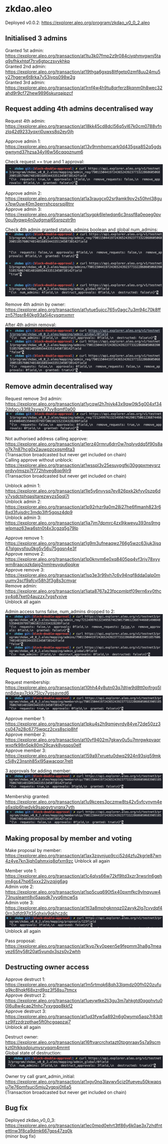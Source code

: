 # zkdao.aleo

Deployed v0.0.2: https://explorer.aleo.org/program/zkdao_v0_0_2.aleo

## Initialised 3 admins
Granted 1st admin: https://explorer.aleo.org/transaction/at1tu3k07fmp2z9r084cjyqhmvgwnj5taq9sfhkxhtqf7trx6gtpczsvykhkp  
Granted 2nd admin: https://explorer.aleo.org/transaction/at19thga6gxqs8ltfgetp0zmf8uu24mu5v27hgerw6t8rka7v53jyps098w2g  
Granted 3rd admin: https://explorer.aleo.org/transaction/at1rnf4w4h9tu8qrferz8kqnm0h8wec32ahd9r9cf72hew9896skurqajpzcf  

## Request adding 4th admins decentralised way
Request 4th admin: https://explorer.aleo.org/transaction/at18kk45cd8dcl56q5yl67k0cm0788vfnzlq42d9233yqxrj0uwxs8q2ey0jh

Approve admin 1: https://explorer.aleo.org/transaction/at13v9nmhpmcark0d435gxa852q5gdsgwnynd37hzsa34yll6w56cqqqznum6

Check request == true and 1 approval:
![RequestAdmin](images/AdminRequest.png)

Approve admin 2: https://explorer.aleo.org/transaction/at1a3raugcx02sr9amk9pv2s50hnl38gux7pw0uw40m3eerrshcpsrsqj8tnr  
Approve admin 3: https://explorer.aleo.org/transaction/at1sygpk6lelwdqn6c3nssf8a0eqeg0pv0pu9yqwp4n0udgmaj65srqzstr9n  

Check 4th admin granted status, admins boolean and global num_admins:
![CheckAdmin](images/GrantedAdmin.png)

Remove 4th admin by owner: https://explorer.aleo.org/transaction/at1ytue5ujcc765v0agc7u3m94c70k8ffzn57fqsr840kg93a5j4cysqmxmrr

After 4th admin removal:
![RemoveAdmin4th](images/AfterAdminRemoval.png)

## Remove admin decentralised way
Request remove 3rd admin: https://explorer.aleo.org/transaction/at1ycqwl2h7njyk43x9qw0tk5g004xf342jhfgcu33f82sywx77vy8qmf0a00
![](images/RequestRemoveAdmin.png)

Not authorised address calling approve: https://explorer.aleo.org/transaction/at1erz40rmru6drr0w7nqlvyddq5f90s8ag7k7n87hcg0x2auwpzcxqsm6ta3  
(Transaction broadcasted but never get included on chain)  
Calling approve without unblock: https://explorer.aleo.org/transaction/at1wsspl3v25esuypgfkj30ggpxmeysrzprdvylmszp7f772hhveg8qp9jlr9  
(Transaction broadcasted but never get included on chain)  

Unblock admin 1: https://explorer.aleo.org/transaction/at1le5y6nvysq7ev826pxk2kfyv0szp6dv7ysdctphqasltarezwyzs5pql7l  
Unblock admin 2: https://explorer.aleo.org/transaction/at1p92rhzr9a0m28j27he6flmanh823r68xd3fujsdrc3mdp3lfr5gqsz4dp9  
Unblock admin 3: https://explorer.aleo.org/transaction/at1ja7jm7dpmrc4zx9jkweyu393ns9mgwlpmaz63wa6stn0t4x3cgzq5g79lp  

Approve remove 1: https://explorer.aleo.org/transaction/at1g9m3ufneaqwz766g5wzc63juk3jsq47qlgpysfqu0kg5v56u75gqsn4e3f  
Approve remove 2: https://explorer.aleo.org/transaction/at1p0knvm6e0xq8405pq4vf3rjv78xyywm8raacqzkdajg2nmlreuyqu6pqkw  
Approve remove 3: https://explorer.aleo.org/transaction/at1sq3e3r99xh7c6v94nqf8dda0alp0muumv3scf9afcyj58h3f3g8s3cmyar  
Remove admin: https://explorer.aleo.org/transaction/at1jata8767a23fpcpmlptf09ern6xy0thcsy4q87ket04auzzx7vgsfyxjve  
Unblock all again

Admin access turns false, num_admins dropped to 2:
![](images/RemovedAdmin.png)

## Request to join as member
Request membership: https://explorer.aleo.org/transaction/at10hh44y8utn03q7dtjw9d8tt0pjfrgq5lnn8dwav7ckk75lcv7ygsavred6
![](images/RequestMembership.png)

Approve member 1: https://explorer.aleo.org/transaction/at1pku4s2h9qmjeyrdy84ve72de50zz3cs047q28c6775wqcz2cxs8scjp8hf  
Approve member 2: https://explorer.aleo.org/transaction/at10vf9402m7gkwv0u5u7mrgwkpvaqrwxpfk98n5pk80m29cayk8ypsps0elf  
Approve member 3: https://explorer.aleo.org/transaction/at159a97xruetu0dwq2924n93sjg59mkc5j8y23nsnh85xl95awacpqr7relt  

3 approvals for adding member:
![](images/ApprovedMembership.png)

Membership granted: https://explorer.aleo.org/transaction/at1u9kcees3pczmw8ts42v5vfcynym4es6xqlp6hwdvk9sapgytryrqnx7yth
![](images/GrantedMembership.png)

## Making proposal by member and voting
Make proposal by member: https://explorer.aleo.org/transaction/at1ax3zqvnjup9ccj52d4zfu2kgrle87wn4z4ye7kn3jqh0ahmxjq8qfxm9zc
Unblock all again

Member vote 1: https://explorer.aleo.org/transaction/at1c4qlvs66w72kf9ltd3xzr3rwsrln6gehjm4gs47hp65xxx22jvzqjjg6ag  
Admin vote 2: https://explorer.aleo.org/transaction/at1sp5cuq690t5x40pxmfkc9ylnqyuw473nusleamt8vj5aasdk7yyq6mcw5s  
Admin vote 3: https://explorer.aleo.org/transaction/at1tl3a8mphgknnqz02avyk2lg7cvydqf40rn3dfdt97jt35ghxjy9qkhczdc  
![](images/ApprovedProposal3.png)
Unblock all again

Pass proposal: https://explorer.aleo.org/transaction/at1kvp7ky0peen5e9fepmm3ha8g7meavez65hy58t20at5vundx3szs0v2whh

## Destructing owner access
Approve destruct 1: https://explorer.aleo.org/transaction/at1m5rtmqk68qh33lqmdz00fh020zufuq9kc8hqkf68xzrd9qz3f58su7tmcx  
Approve destruct 2: https://explorer.aleo.org/transaction/at1ueywtke2lj3gu3m7ahkgtd0qgphvtu00l6u8w4cap2fnhc7vxygqq8kkf2  
Approve destruct 3: https://explorer.aleo.org/transaction/at1ud3fyw5a892n6g0wymp5aqz7r83dtsz9lfzzdrzpthae5ft0hcgqapzaj7  
Unblock all again

Destruct owner: https://explorer.aleo.org/transaction/at16ftvarcrchxtazt0tpgnraav5s7a9scmkzt0hlkkqdpjumvsryqqm4mrmt  
Global state of destruction:
![](images/DestructOwner.png)

Owner try call grant_admin_initial: https://explorer.aleo.org/transaction/at1xgv0nq3lavwv5cjz0fueyeu50kwapsu7le76pmfsucj5mju2vgpsj0t6a5  
(Transaction broadcasted but never get included on chain)

## Bug fix
Deployed zkdao_v0_0_3: https://explorer.aleo.org/transaction/at1ec0mpd0ehrt3tf86y6k0ae3x7zhdfntettlnw3f8ca9dmk667gps47zq0k  
(minor bug fix)